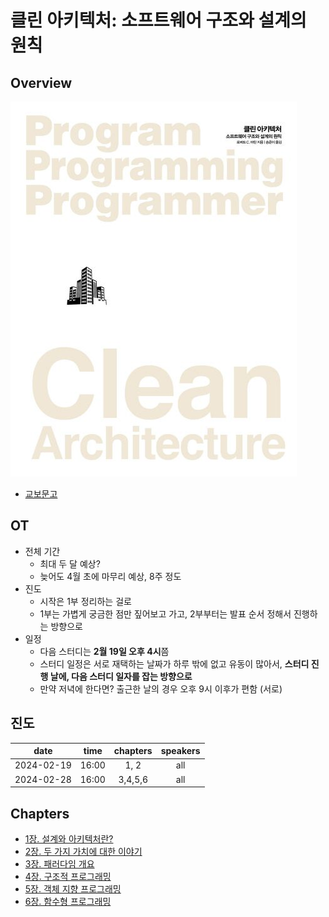 # 클린 아키텍처: 소프트웨어 구조와 설계의 원칙

## Overview

![book.jpg](./book.jpg)

- [교보문고](https://product.kyobobook.co.kr/detail/S000001033082)

## OT

- 전체 기간
  - 최대 두 달 예상?
  - 늦어도 4월 초에 마무리 예상, 8주 정도
- 진도
  - 시작은 1부 정리하는 걸로
  - 1부는 가볍게 궁금한 점만 짚어보고 가고, 2부부터는 발표 순서 정해서 진행하는 방향으로
- 일정
  - 다음 스터디는 **2월 19일 오후 4시**쯤
  - 스터디 일정은 서로 재택하는 날짜가 하루 밖에 없고 유동이 많아서, **스터디 진행 날에, 다음 스터디 일자를 잡는 방향으로**
  - 만약 저녁에 한다면? 출근한 날의 경우 오후 9시 이후가 편함 (서로)

## 진도

|    date    | time  | chapters | speakers |
| :--------: | :---: | :------: | :------: |
| 2024-02-19 | 16:00 |   1, 2   |   all    |
| 2024-02-28 | 16:00 | 3,4,5,6  |   all    |

## Chapters

- [1장. 설계와 아키텍처란?](./chapter01/)
- [2장. 두 가지 가치에 대한 이야기](./chapter02/)
- [3장. 패러다임 개요](./chapter03/)
- [4장. 구조적 프로그래밍](./chapter04/)
- [5장. 객체 지향 프로그래밍](./chapter05/)
- [6장. 함수형 프로그래밍](./chapter06/)
